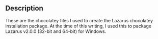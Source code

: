 ﻿## Description

These are the chocolatey files I used to create the Lazarus chocolatey installation package. At the time of this writing, I used this to package Lazarus v2.0.0 (32-bit and 64-bit) for Windows.
